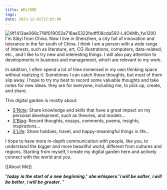 ```yaml
---
title: WELCOME
tags: 
date: 2023-12-01T22:03:00
---
```

![9f1413ae068c716f019052a716ae5322fedff08cda592-L4OkMb_fw1200](https://github.com/SibylYang55/SibylYang55.github.io/assets/121019163/95904903-8047-4e19-ba92-c5278f29fe7b)
I'm Sibyl from China. Now I live in Shenzhen, a city full of innovation and tolerance in the far south of China. I think I am a person with a wide range of interests, such as literature, art, CG illustrations, computers, data-related, etc., and I like to try new and interesting things. I will also pay attention to developments in business and management, which are relevant to my work.

In addition, I often spend a lot of time immersed in my own thinking space without realizing it. Sometimes I can catch these thoughts, but most of them slip away. I hope to try my best to record some valuable thoughts and take notes for new ideas. they are for everyone, including me, to pick up, create, and share. 

This digital garden is mostly about:


- [S'Note](https://sibylyang55.github.io/S'Note/): Share knowledge and skills that have a great impact on my personal development, such as theories, and models...
- [S'Blog](https://sibylyang55.github.io/S'Blog/): Record thoughts, essays, comments, poems, insights, inspirations...
- [S'Life](https://sibylyang55.github.io/S'Life/): Share hobbies, travel, and happy-meaningful things in life...

I hope to have more in-depth communication with people, like you, to understand the bigger and more beautiful world, different from cultures and regions. Starting from myself, I create my digital garden here and actively connect with the world and you.

[[About Me]]

"𝒕𝒐𝒅𝒂𝒚 𝒊𝒔 𝒕𝒉𝒆 𝒔𝒕𝒂𝒓𝒕 𝒐𝒇 𝒂 𝒏𝒆𝒘 𝒃𝒆𝒈𝒊𝒏𝒏𝒊𝒏𝒈," 𝒔𝒉𝒆 𝒘𝒉𝒊𝒔𝒑𝒆𝒓𝒔."𝒊 𝒘𝒊𝒍𝒍 𝒃𝒆 𝒔𝒐𝒇𝒕𝒆𝒓, 𝒊 𝒘𝒊𝒍𝒍 𝒃𝒆 𝒃𝒆𝒕𝒕𝒆𝒓, 𝒊 𝒘𝒊𝒍𝒍 𝒃𝒆 𝒈𝒓𝒆𝒂𝒕𝒆𝒓. "